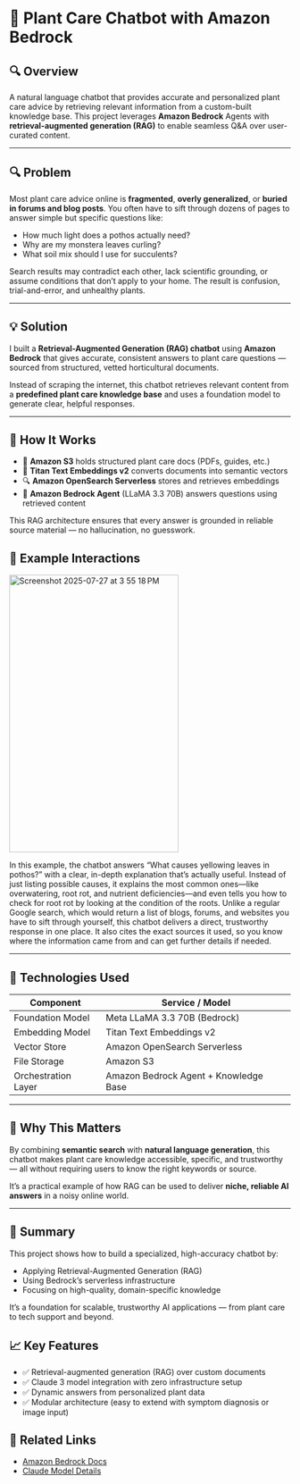 # 🌿 Plant Care Chatbot with Amazon Bedrock

## 🔍 Overview
A natural language chatbot that provides accurate and personalized plant care advice by retrieving relevant information from a custom-built knowledge base. This project leverages **Amazon Bedrock** Agents with **retrieval-augmented generation (RAG)** to enable seamless Q&A over user-curated content.

---

## 🔍 Problem

Most plant care advice online is **fragmented**, **overly generalized**, or **buried in forums and blog posts**. You often have to sift through dozens of pages to answer simple but specific questions like:

- How much light does a pothos actually need?
- Why are my monstera leaves curling?
- What soil mix should I use for succulents?

Search results may contradict each other, lack scientific grounding, or assume conditions that don’t apply to your home. The result is confusion, trial-and-error, and unhealthy plants.

---

## 💡 Solution

I built a **Retrieval-Augmented Generation (RAG) chatbot** using **Amazon Bedrock** that gives accurate, consistent answers to plant care questions — sourced from structured, vetted horticultural documents.

Instead of scraping the internet, this chatbot retrieves relevant content from a **predefined plant care knowledge base** and uses a foundation model to generate clear, helpful responses.

---

## 🧠 How It Works

- 📄 **Amazon S3** holds structured plant care docs (PDFs, guides, etc.)
- 🧠 **Titan Text Embeddings v2** converts documents into semantic vectors
- 🔍 **Amazon OpenSearch Serverless** stores and retrieves embeddings
- 🤖 **Amazon Bedrock Agent** (LLaMA 3.3 70B) answers questions using retrieved content

This RAG architecture ensures that every answer is grounded in reliable source material — no hallucination, no guesswork.
## 💬 Example Interactions


<img width="303" height="497" alt="Screenshot 2025-07-27 at 3 55 18 PM" src="https://github.com/user-attachments/assets/82a252b9-b30d-444f-a7d7-e1891c292936" />

In this example, the chatbot answers “What causes yellowing leaves in pothos?” with a clear, in-depth explanation that’s actually useful. Instead of just listing possible causes, it explains the most common ones—like overwatering, root rot, and nutrient deficiencies—and even tells you how to check for root rot by looking at the condition of the roots. Unlike a regular Google search, which would return a list of blogs, forums, and websites you have to sift through yourself, this chatbot delivers a direct, trustworthy response in one place. It also cites the exact sources it used, so you know where the information came from and can get further details if needed.

---


## 🧰 Technologies Used

| Component             | Service / Model                     |
|----------------------|--------------------------------------|
| Foundation Model     | Meta LLaMA 3.3 70B (Bedrock)         |
| Embedding Model      | Titan Text Embeddings v2             |
| Vector Store         | Amazon OpenSearch Serverless         |
| File Storage         | Amazon S3                            |
| Orchestration Layer  | Amazon Bedrock Agent + Knowledge Base|

---

## 🌱 Why This Matters

By combining **semantic search** with **natural language generation**, this chatbot makes plant care knowledge accessible, specific, and trustworthy — all without requiring users to know the right keywords or source.

It’s a practical example of how RAG can be used to deliver **niche, reliable AI answers** in a noisy online world.

---

## 📝 Summary

This project shows how to build a specialized, high-accuracy chatbot by:
- Applying Retrieval-Augmented Generation (RAG)
- Using Bedrock’s serverless infrastructure
- Focusing on high-quality, domain-specific knowledge

It’s a foundation for scalable, trustworthy AI applications — from plant care to tech support and beyond.

## 📈 Key Features

- ✅ Retrieval-augmented generation (RAG) over custom documents
- ✅ Claude 3 model integration with zero infrastructure setup
- ✅ Dynamic answers from personalized plant data
- ✅ Modular architecture (easy to extend with symptom diagnosis or image input)




## 📎 Related Links

- [Amazon Bedrock Docs](https://docs.aws.amazon.com/bedrock/latest/userguide/what-is-bedrock.html)
- [Claude Model Details](https://www.anthropic.com/index/claude)

